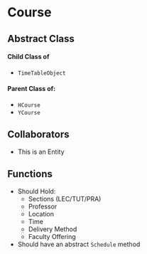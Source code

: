 # Course

## Abstract Class
#### Child Class of
* `TimeTableObject`

#### Parent Class of:
* `HCourse`
* `YCourse`

## Collaborators
* This is an Entity

## Functions
* Should Hold:
  * Sections (LEC/TUT/PRA)
  * Professor
  * Location
  * Time
  * Delivery Method
  * Faculty Offering
* Should have an abstract `Schedule` method
